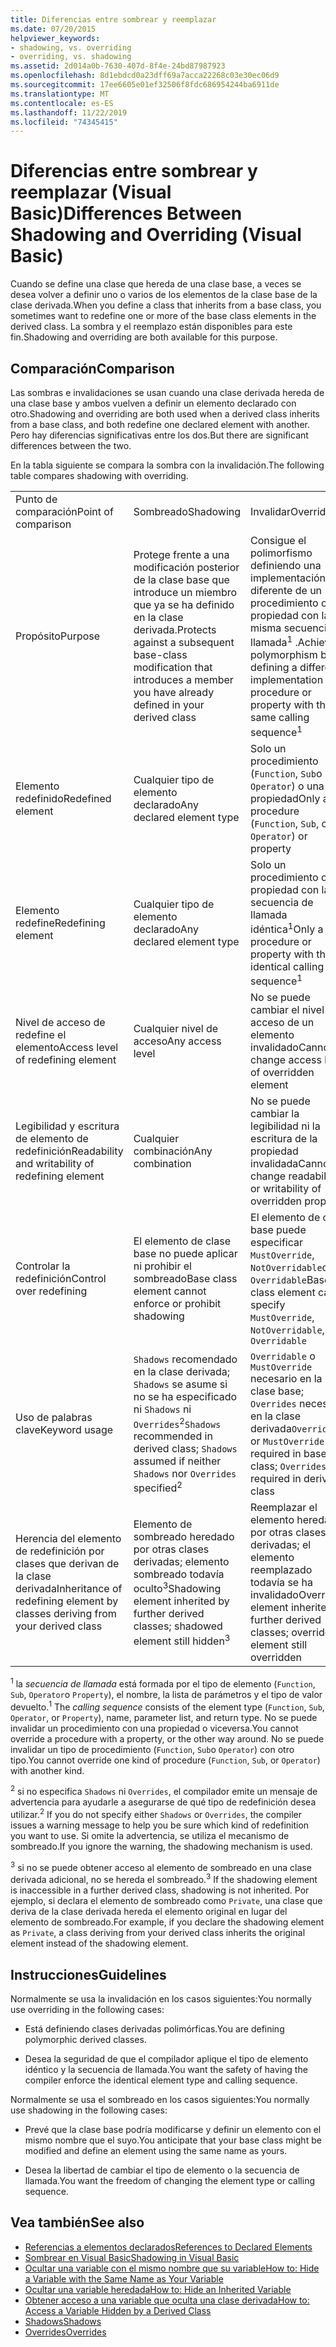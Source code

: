 ```yaml
---
title: Diferencias entre sombrear y reemplazar
ms.date: 07/20/2015
helpviewer_keywords:
- shadowing, vs. overriding
- overriding, vs. shadowing
ms.assetid: 2d014a0b-7630-407d-8f4e-24bd87987923
ms.openlocfilehash: 8d1ebdcd0a23dff69a7acca22268c03e30ec06d9
ms.sourcegitcommit: 17ee6605e01ef32506f8fdc686954244ba6911de
ms.translationtype: MT
ms.contentlocale: es-ES
ms.lasthandoff: 11/22/2019
ms.locfileid: "74345415"
---
```

# <a name="differences-between-shadowing-and-overriding-visual-basic"></a><span data-ttu-id="4b5f8-102">Diferencias entre sombrear y reemplazar (Visual Basic)</span><span class="sxs-lookup"><span data-stu-id="4b5f8-102">Differences Between Shadowing and Overriding (Visual Basic)</span></span>
<span data-ttu-id="4b5f8-103">Cuando se define una clase que hereda de una clase base, a veces se desea volver a definir uno o varios de los elementos de la clase base de la clase derivada.</span><span class="sxs-lookup"><span data-stu-id="4b5f8-103">When you define a class that inherits from a base class, you sometimes want to redefine one or more of the base class elements in the derived class.</span></span> <span data-ttu-id="4b5f8-104">La sombra y el reemplazo están disponibles para este fin.</span><span class="sxs-lookup"><span data-stu-id="4b5f8-104">Shadowing and overriding are both available for this purpose.</span></span>  
  
## <a name="comparison"></a><span data-ttu-id="4b5f8-105">Comparación</span><span class="sxs-lookup"><span data-stu-id="4b5f8-105">Comparison</span></span>  
 <span data-ttu-id="4b5f8-106">Las sombras e invalidaciones se usan cuando una clase derivada hereda de una clase base y ambos vuelven a definir un elemento declarado con otro.</span><span class="sxs-lookup"><span data-stu-id="4b5f8-106">Shadowing and overriding are both used when a derived class inherits from a base class, and both redefine one declared element with another.</span></span> <span data-ttu-id="4b5f8-107">Pero hay diferencias significativas entre los dos.</span><span class="sxs-lookup"><span data-stu-id="4b5f8-107">But there are significant differences between the two.</span></span>  
  
 <span data-ttu-id="4b5f8-108">En la tabla siguiente se compara la sombra con la invalidación.</span><span class="sxs-lookup"><span data-stu-id="4b5f8-108">The following table compares shadowing with overriding.</span></span>  
  
||||  
|---|---|---|  
|<span data-ttu-id="4b5f8-109">Punto de comparación</span><span class="sxs-lookup"><span data-stu-id="4b5f8-109">Point of comparison</span></span>|<span data-ttu-id="4b5f8-110">Sombreado</span><span class="sxs-lookup"><span data-stu-id="4b5f8-110">Shadowing</span></span>|<span data-ttu-id="4b5f8-111">Invalidar</span><span class="sxs-lookup"><span data-stu-id="4b5f8-111">Overriding</span></span>|  
|<span data-ttu-id="4b5f8-112">Propósito</span><span class="sxs-lookup"><span data-stu-id="4b5f8-112">Purpose</span></span>|<span data-ttu-id="4b5f8-113">Protege frente a una modificación posterior de la clase base que introduce un miembro que ya se ha definido en la clase derivada.</span><span class="sxs-lookup"><span data-stu-id="4b5f8-113">Protects against a subsequent base-class modification that introduces a member you have already defined in your derived class</span></span>|<span data-ttu-id="4b5f8-114">Consigue el polimorfismo definiendo una implementación diferente de un procedimiento o una propiedad con la misma secuencia de llamada<sup>1</sup> .</span><span class="sxs-lookup"><span data-stu-id="4b5f8-114">Achieves polymorphism by defining a different implementation of a procedure or property with the same calling sequence<sup>1</sup></span></span>|  
|<span data-ttu-id="4b5f8-115">Elemento redefinido</span><span class="sxs-lookup"><span data-stu-id="4b5f8-115">Redefined element</span></span>|<span data-ttu-id="4b5f8-116">Cualquier tipo de elemento declarado</span><span class="sxs-lookup"><span data-stu-id="4b5f8-116">Any declared element type</span></span>|<span data-ttu-id="4b5f8-117">Solo un procedimiento (`Function`, `Sub`o `Operator`) o una propiedad</span><span class="sxs-lookup"><span data-stu-id="4b5f8-117">Only a procedure (`Function`, `Sub`, or `Operator`) or property</span></span>|  
|<span data-ttu-id="4b5f8-118">Elemento redefine</span><span class="sxs-lookup"><span data-stu-id="4b5f8-118">Redefining element</span></span>|<span data-ttu-id="4b5f8-119">Cualquier tipo de elemento declarado</span><span class="sxs-lookup"><span data-stu-id="4b5f8-119">Any declared element type</span></span>|<span data-ttu-id="4b5f8-120">Solo un procedimiento o una propiedad con la secuencia de llamada idéntica<sup>1</sup></span><span class="sxs-lookup"><span data-stu-id="4b5f8-120">Only a procedure or property with the identical calling sequence<sup>1</sup></span></span>|  
|<span data-ttu-id="4b5f8-121">Nivel de acceso de redefine el elemento</span><span class="sxs-lookup"><span data-stu-id="4b5f8-121">Access level of redefining element</span></span>|<span data-ttu-id="4b5f8-122">Cualquier nivel de acceso</span><span class="sxs-lookup"><span data-stu-id="4b5f8-122">Any access level</span></span>|<span data-ttu-id="4b5f8-123">No se puede cambiar el nivel de acceso de un elemento invalidado</span><span class="sxs-lookup"><span data-stu-id="4b5f8-123">Cannot change access level of overridden element</span></span>|  
|<span data-ttu-id="4b5f8-124">Legibilidad y escritura de elemento de redefinición</span><span class="sxs-lookup"><span data-stu-id="4b5f8-124">Readability and writability of redefining element</span></span>|<span data-ttu-id="4b5f8-125">Cualquier combinación</span><span class="sxs-lookup"><span data-stu-id="4b5f8-125">Any combination</span></span>|<span data-ttu-id="4b5f8-126">No se puede cambiar la legibilidad ni la escritura de la propiedad invalidada</span><span class="sxs-lookup"><span data-stu-id="4b5f8-126">Cannot change readability or writability of overridden property</span></span>|  
|<span data-ttu-id="4b5f8-127">Controlar la redefinición</span><span class="sxs-lookup"><span data-stu-id="4b5f8-127">Control over redefining</span></span>|<span data-ttu-id="4b5f8-128">El elemento de clase base no puede aplicar ni prohibir el sombreado</span><span class="sxs-lookup"><span data-stu-id="4b5f8-128">Base class element cannot enforce or prohibit shadowing</span></span>|<span data-ttu-id="4b5f8-129">El elemento de clase base puede especificar `MustOverride`, `NotOverridable`o `Overridable`</span><span class="sxs-lookup"><span data-stu-id="4b5f8-129">Base class element can specify `MustOverride`, `NotOverridable`, or `Overridable`</span></span>|  
|<span data-ttu-id="4b5f8-130">Uso de palabras clave</span><span class="sxs-lookup"><span data-stu-id="4b5f8-130">Keyword usage</span></span>|<span data-ttu-id="4b5f8-131">`Shadows` recomendado en la clase derivada; `Shadows` se asume si no se ha especificado ni `Shadows` ni `Overrides`<sup>2</sup></span><span class="sxs-lookup"><span data-stu-id="4b5f8-131">`Shadows` recommended in derived class; `Shadows` assumed if neither `Shadows` nor `Overrides` specified<sup>2</sup></span></span>|<span data-ttu-id="4b5f8-132">`Overridable` o `MustOverride` necesario en la clase base; `Overrides` necesaria en la clase derivada</span><span class="sxs-lookup"><span data-stu-id="4b5f8-132">`Overridable` or `MustOverride` required in base class; `Overrides` required in derived class</span></span>|  
|<span data-ttu-id="4b5f8-133">Herencia del elemento de redefinición por clases que derivan de la clase derivada</span><span class="sxs-lookup"><span data-stu-id="4b5f8-133">Inheritance of redefining element by classes deriving from your derived class</span></span>|<span data-ttu-id="4b5f8-134">Elemento de sombreado heredado por otras clases derivadas; elemento sombreado todavía oculto<sup>3</sup></span><span class="sxs-lookup"><span data-stu-id="4b5f8-134">Shadowing element inherited by further derived classes; shadowed element still hidden<sup>3</sup></span></span>|<span data-ttu-id="4b5f8-135">Reemplazar el elemento heredado por otras clases derivadas; el elemento reemplazado todavía se ha invalidado</span><span class="sxs-lookup"><span data-stu-id="4b5f8-135">Overriding element inherited by further derived classes; overridden element still overridden</span></span>|  
  
 <span data-ttu-id="4b5f8-136"><sup>1</sup> la *secuencia de llamada* está formada por el tipo de elemento (`Function`, `Sub`, `Operator`o `Property`), el nombre, la lista de parámetros y el tipo de valor devuelto.</span><span class="sxs-lookup"><span data-stu-id="4b5f8-136"><sup>1</sup> The *calling sequence* consists of the element type (`Function`, `Sub`, `Operator`, or `Property`), name, parameter list, and return type.</span></span> <span data-ttu-id="4b5f8-137">No se puede invalidar un procedimiento con una propiedad o viceversa.</span><span class="sxs-lookup"><span data-stu-id="4b5f8-137">You cannot override a procedure with a property, or the other way around.</span></span> <span data-ttu-id="4b5f8-138">No se puede invalidar un tipo de procedimiento (`Function`, `Sub`o `Operator`) con otro tipo.</span><span class="sxs-lookup"><span data-stu-id="4b5f8-138">You cannot override one kind of procedure (`Function`, `Sub`, or `Operator`) with another kind.</span></span>  
  
 <span data-ttu-id="4b5f8-139"><sup>2</sup> si no especifica `Shadows` ni `Overrides`, el compilador emite un mensaje de advertencia para ayudarle a asegurarse de qué tipo de redefinición desea utilizar.</span><span class="sxs-lookup"><span data-stu-id="4b5f8-139"><sup>2</sup> If you do not specify either `Shadows` or `Overrides`, the compiler issues a warning message to help you be sure which kind of redefinition you want to use.</span></span> <span data-ttu-id="4b5f8-140">Si omite la advertencia, se utiliza el mecanismo de sombreado.</span><span class="sxs-lookup"><span data-stu-id="4b5f8-140">If you ignore the warning, the shadowing mechanism is used.</span></span>  
  
 <span data-ttu-id="4b5f8-141"><sup>3</sup> si no se puede obtener acceso al elemento de sombreado en una clase derivada adicional, no se hereda el sombreado.</span><span class="sxs-lookup"><span data-stu-id="4b5f8-141"><sup>3</sup> If the shadowing element is inaccessible in a further derived class, shadowing is not inherited.</span></span> <span data-ttu-id="4b5f8-142">Por ejemplo, si declara el elemento de sombreado como `Private`, una clase que deriva de la clase derivada hereda el elemento original en lugar del elemento de sombreado.</span><span class="sxs-lookup"><span data-stu-id="4b5f8-142">For example, if you declare the shadowing element as `Private`, a class deriving from your derived class inherits the original element instead of the shadowing element.</span></span>  
  
## <a name="guidelines"></a><span data-ttu-id="4b5f8-143">Instrucciones</span><span class="sxs-lookup"><span data-stu-id="4b5f8-143">Guidelines</span></span>  
 <span data-ttu-id="4b5f8-144">Normalmente se usa la invalidación en los casos siguientes:</span><span class="sxs-lookup"><span data-stu-id="4b5f8-144">You normally use overriding in the following cases:</span></span>  
  
- <span data-ttu-id="4b5f8-145">Está definiendo clases derivadas polimórficas.</span><span class="sxs-lookup"><span data-stu-id="4b5f8-145">You are defining polymorphic derived classes.</span></span>  
  
- <span data-ttu-id="4b5f8-146">Desea la seguridad de que el compilador aplique el tipo de elemento idéntico y la secuencia de llamada.</span><span class="sxs-lookup"><span data-stu-id="4b5f8-146">You want the safety of having the compiler enforce the identical element type and calling sequence.</span></span>  
  
 <span data-ttu-id="4b5f8-147">Normalmente se usa el sombreado en los casos siguientes:</span><span class="sxs-lookup"><span data-stu-id="4b5f8-147">You normally use shadowing in the following cases:</span></span>  
  
- <span data-ttu-id="4b5f8-148">Prevé que la clase base podría modificarse y definir un elemento con el mismo nombre que el suyo.</span><span class="sxs-lookup"><span data-stu-id="4b5f8-148">You anticipate that your base class might be modified and define an element using the same name as yours.</span></span>  
  
- <span data-ttu-id="4b5f8-149">Desea la libertad de cambiar el tipo de elemento o la secuencia de llamada.</span><span class="sxs-lookup"><span data-stu-id="4b5f8-149">You want the freedom of changing the element type or calling sequence.</span></span>  
  
## <a name="see-also"></a><span data-ttu-id="4b5f8-150">Vea también</span><span class="sxs-lookup"><span data-stu-id="4b5f8-150">See also</span></span>

- [<span data-ttu-id="4b5f8-151">Referencias a elementos declarados</span><span class="sxs-lookup"><span data-stu-id="4b5f8-151">References to Declared Elements</span></span>](../../../../visual-basic/programming-guide/language-features/declared-elements/references-to-declared-elements.md)
- [<span data-ttu-id="4b5f8-152">Sombrear en Visual Basic</span><span class="sxs-lookup"><span data-stu-id="4b5f8-152">Shadowing in Visual Basic</span></span>](../../../../visual-basic/programming-guide/language-features/declared-elements/shadowing.md)
- [<span data-ttu-id="4b5f8-153">Ocultar una variable con el mismo nombre que su variable</span><span class="sxs-lookup"><span data-stu-id="4b5f8-153">How to: Hide a Variable with the Same Name as Your Variable</span></span>](../../../../visual-basic/programming-guide/language-features/declared-elements/how-to-hide-a-variable-with-the-same-name-as-your-variable.md)
- [<span data-ttu-id="4b5f8-154">Ocultar una variable heredada</span><span class="sxs-lookup"><span data-stu-id="4b5f8-154">How to: Hide an Inherited Variable</span></span>](../../../../visual-basic/programming-guide/language-features/declared-elements/how-to-hide-an-inherited-variable.md)
- [<span data-ttu-id="4b5f8-155">Obtener acceso a una variable que oculta una clase derivada</span><span class="sxs-lookup"><span data-stu-id="4b5f8-155">How to: Access a Variable Hidden by a Derived Class</span></span>](../../../../visual-basic/programming-guide/language-features/declared-elements/how-to-access-a-variable-hidden-by-a-derived-class.md)
- [<span data-ttu-id="4b5f8-156">Shadows</span><span class="sxs-lookup"><span data-stu-id="4b5f8-156">Shadows</span></span>](../../../../visual-basic/language-reference/modifiers/shadows.md)
- [<span data-ttu-id="4b5f8-157">Overrides</span><span class="sxs-lookup"><span data-stu-id="4b5f8-157">Overrides</span></span>](../../../../visual-basic/language-reference/modifiers/overrides.md)
